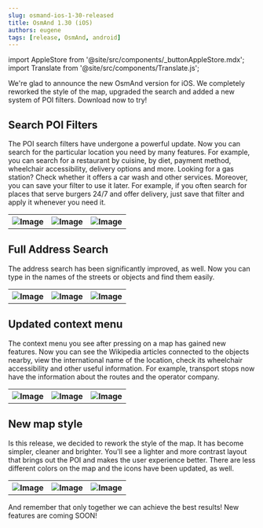 ```yaml
---
slug: osmand-ios-1-30-released
title: OsmAnd 1.30 (iOS)
authors: eugene
tags: [release, OsmAnd, android]
---
```

import AppleStore from '@site/src/components/_buttonAppleStore.mdx';
import Translate from '@site/src/components/Translate.js';


We're glad to announce the new OsmAnd version for iOS. We completely reworked the style of the map, upgraded the search and added a new system of POI filters. Download now to try!

<!--truncate-->

## Search POI Filters

The POI search filters have undergone a powerful update. Now you can search for the particular location you need by many features. For example, you can search for a restaurant by cuisine, by diet, payment method, wheelchair accessibility, delivery options and more.
Looking for a gas station? Check whether it offers a car wash and other services. Moreover, you can save your filter to use it later. For example, if you often search for places that serve burgers 24/7 and offer delivery, just save that filter and apply it whenever you need it.

<table>
  <tr>
    <th><img src={require('./ios_1.3_1.jpg').default} alt="Image"/></th>
    <th><img src={require('./ios_1.3_2.jpg').default} alt="Image"/></th>
    <th><img src={require('./ios_1.3_3.jpg').default} alt="Image"/></th>
    </tr>
</table> 

## Full Address Search

The address search has been significantly improved, as well. Now you can type in the names of the streets or objects and find them easily.

<table>
  <tr>
    <th><img src={require('./ios_1.3_4.jpg').default} alt="Image"/></th>
    <th><img src={require('./ios_1.3_5.jpg').default} alt="Image"/></th>
    <th><img src={require('./ios_1.3_6.jpg').default} alt="Image"/></th>
    </tr>
</table> 

## Updated context menu

The context menu you see after pressing on a map has gained new features. Now you can see the Wikipedia articles connected to the objects nearby, view the international name of the location, check its wheelchair accessibility and other useful information. For example, transport stops now have the information about the routes and the operator company.

<table>
  <tr>
    <th><img src={require('./ios_1.3_7.jpg').default} alt="Image"/></th>
    <th><img src={require('./ios_1.3_8.jpg').default} alt="Image"/></th>
    <th><img src={require('./ios_1.3_9.jpg').default} alt="Image"/></th>
    </tr>
</table> 

## New map style

Is this release, we decided to rework the style of the map. It has become simpler, cleaner and brighter. You'll see a lighter and more contrast layout that brings out the POI and makes the user experience better. There are less different colors on the map and the icons have been updated, as well.

<table>
  <tr>
    <th><img src={require('./ios_1.3_10.jpg').default} alt="Image"/></th>
    <th><img src={require('./ios_1.3_11.jpg').default} alt="Image"/></th>
    <th><img src={require('./ios_1.3_12.jpg').default} alt="Image"/></th>
    </tr>
</table> 


And remember that only together we can achieve the best results!
New features are coming SOON!






<AppleStore/>